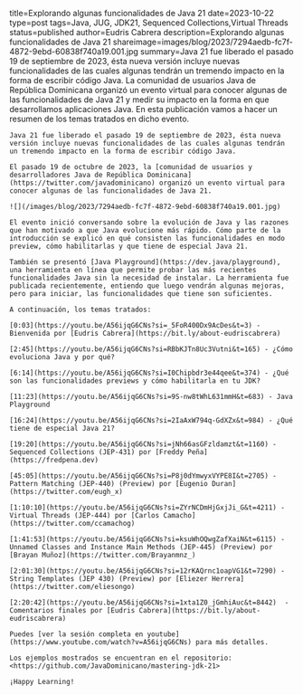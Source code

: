 ﻿title=Explorando algunas funcionalidades de Java 21
date=2023-10-22
type=post
tags=Java, JUG, JDK21, Sequenced Collections,Virtual Threads 
status=published
author=Eudris Cabrera
description=Explorando algunas funcionalidades de Java 21
shareimage=images/blog/2023/7294aedb-fc7f-4872-9ebd-60838f740a19.001.jpg
summary=Java 21 fue liberado el pasado 19 de septiembre de 2023, ésta nueva versión incluye nuevas funcionalidades de las cuales algunas tendrán un tremendo impacto en la forma de escribir código Java. La comunidad de usuarios Java de República Dominicana organizó un evento virtual para conocer algunas de las funcionalidades de Java 21  y medir su impacto en la forma en que desarrollamos aplicaciones Java. En esta publicación vamos a hacer un resumen de los temas tratados en dicho evento.
~~~~~~
Java 21 fue liberado el pasado 19 de septiembre de 2023, ésta nueva versión incluye nuevas funcionalidades de las cuales algunas tendrán un tremendo impacto en la forma de escribir código Java.

El pasado 19 de octubre de 2023, la [comunidad de usuarios y desarrolladores Java de República Dominicana](https://twitter.com/javadominicano) organizó un evento virtual para conocer algunas de las funcionalidades de Java 21.

![](/images/blog/2023/7294aedb-fc7f-4872-9ebd-60838f740a19.001.jpg)

El evento inició conversando sobre la evolución de Java y las razones que han motivado a que Java evolucione más rápido. Cómo parte de la introducción se explicó en qué consisten las funcionalidades en modo preview, cómo habilitarlas y que tiene de especial Java 21.

También se presentó [Java Playground](https://dev.java/playground), una herramienta en línea que permite probar las más recientes funcionalidades Java sin la necesidad de instalar. La herramienta fue publicada recientemente, entiendo que luego vendrán algunas mejoras, pero para iniciar, las funcionalidades que tiene son suficientes.

A continuación, los temas tratados:

[0:03](https://youtu.be/A56ijqG6CNs?si=_5FoR400Dx9AcDes&t=3) - Bienvenida por [Eudris Cabrera](https://bit.ly/about-eudriscabrera)

[2:45](https://youtu.be/A56ijqG6CNs?si=RBbKJTn8Uc3Vutni&t=165) - ¿Cómo evoluciona Java y por qué? 

[6:14](https://youtu.be/A56ijqG6CNs?si=I0Chipbdr3e44qee&t=374) - ¿Qué son las funcionalidades previews y cómo habilitarla en tu JDK?	

[11:23](https://youtu.be/A56ijqG6CNs?si=9S-nw8tWhL631mmH&t=683) - Java Playground  

[16:24](https://youtu.be/A56ijqG6CNs?si=2IaAxW794q-GdXZx&t=984) - ¿Qué tiene de especial Java 21?  

[19:20](https://youtu.be/A56ijqG6CNs?si=jNh66asGFzldamzt&t=1160) - Sequenced Collections (JEP-431) por [Freddy Peña](https://fredpena.dev)

[45:05](https://youtu.be/A56ijqG6CNs?si=P8j0dYmwyxVYPE8I&t=2705) - Pattern Matching (JEP-440) (Preview) por [Eugenio Duran](https://twitter.com/eugh_x)

[1:10:10](https://youtu.be/A56ijqG6CNs?si=ZYrNCDmHjGxjJi_G&t=4211) - Virtual Threads (JEP-444) por [Carlos Camacho](https://twitter.com/ccamachog)

[1:41:53](https://youtu.be/A56ijqG6CNs?si=ksuWhOQwgZafXaiN&t=6115) - Unnamed Classes and Instance Main Methods (JEP-445) (Preview) por [Brayan Muñoz](https://twitter.com/Brayanmnz_)

[2:01:30](https://youtu.be/A56ijqG6CNs?si=12rKAQrnc1oapVG1&t=7290) - String Templates (JEP 430) (Preview) por [Eliezer Herrera](https://twitter.com/eliesongo)

[2:20:42](https://youtu.be/A56ijqG6CNs?si=1xta1Z0_jGmhiAuc&t=8442)  - Comentarios finales por [Eudris Cabrera](https://bit.ly/about-eudriscabrera)

Puedes [ver la sesión completa en youtube](https://www.youtube.com/watch?v=A56ijqG6CNs) para más detalles.

Los ejemplos mostrados se encuentran en el repositorio: <https://github.com/JavaDominicano/mastering-jdk-21> 

¡Happy Learning!
